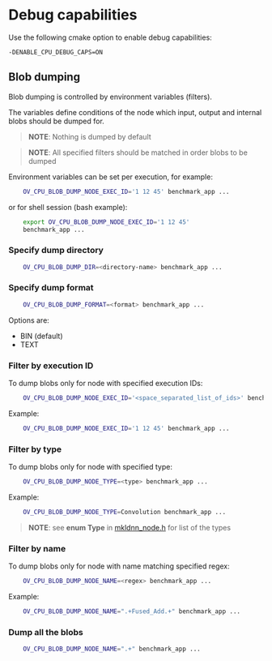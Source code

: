 # Debug capabilities
Use the following cmake option to enable debug capabilities:

`-DENABLE_CPU_DEBUG_CAPS=ON`

## Blob dumping
Blob dumping is controlled by environment variables (filters).

The variables define conditions of the node which input, output and internal blobs
should be dumped for.

> **NOTE**: Nothing is dumped by default

> **NOTE**: All specified filters should be matched in order blobs to be dumped

Environment variables can be set per execution, for example:
```sh
    OV_CPU_BLOB_DUMP_NODE_EXEC_ID='1 12 45' benchmark_app ...
```
or for shell session (bash example):
```sh
    export OV_CPU_BLOB_DUMP_NODE_EXEC_ID='1 12 45'
    benchmark_app ...
```
### Specify dump directory
```sh
    OV_CPU_BLOB_DUMP_DIR=<directory-name> benchmark_app ...
```
### Specify dump format
```sh
    OV_CPU_BLOB_DUMP_FORMAT=<format> benchmark_app ...
```
Options are:
* BIN (default)
* TEXT

### Filter by execution ID
To dump blobs only for node with specified execution IDs:
```sh
    OV_CPU_BLOB_DUMP_NODE_EXEC_ID='<space_separated_list_of_ids>' benchmark_app ...
```
Example:
```sh
    OV_CPU_BLOB_DUMP_NODE_EXEC_ID='1 12 45' benchmark_app ...
```

### Filter by type
To dump blobs only for node with specified type:
```sh
    OV_CPU_BLOB_DUMP_NODE_TYPE=<type> benchmark_app ...
```
Example:
```sh
    OV_CPU_BLOB_DUMP_NODE_TYPE=Convolution benchmark_app ...
```

> **NOTE**: see **enum Type** in [mkldnn_node.h](https://github.com/openvinotoolkit/openvino/blob/master/inference-engine/src/mkldnn_plugin/mkldnn_node.h) for list of the types

### Filter by name
To dump blobs only for node with name matching specified regex:
```sh
    OV_CPU_BLOB_DUMP_NODE_NAME=<regex> benchmark_app ...
```
Example:
```sh
    OV_CPU_BLOB_DUMP_NODE_NAME=".+Fused_Add.+" benchmark_app ...
```

### Dump all the blobs
```sh
    OV_CPU_BLOB_DUMP_NODE_NAME=".+" benchmark_app ...
```
